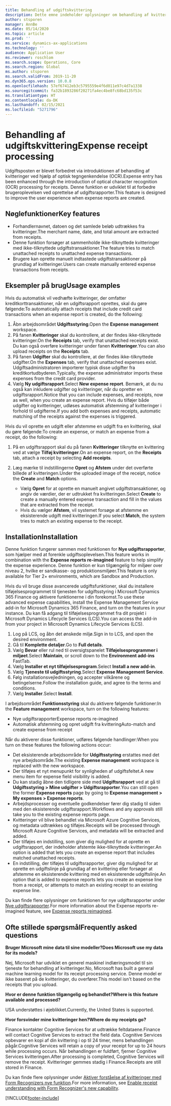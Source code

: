 ```yaml
---
title: Behandling af udgiftskvittering
description: Dette emne indeholder oplysninger om behandling af kvitteringer ved hjælp af optisk tegngenkendelse (OCR). Denne funktion er udviklet til at forbedre brugeroplevelsen ved oprettelse af udgiftsrapporter i Microsoft Dynamics 365 Finance.
author: stsporen
manager: AnnBe
ms.date: 05/14/2020
ms.topic: article
ms.prod: ''
ms.service: dynamics-ax-applications
ms.technology: ''
audience: Application User
ms.reviewer: roschlom
ms.search.scope: Operations, Core
ms.search.region: Global
ms.author: stsporen
ms.search.validFrom: 2019-11-20
ms.dyn365.ops.version: 10.0.8
ms.openlocfilehash: 57ef67412eb3c5795559e4f6d011e97c4d7a1338
ms.sourcegitcommit: fa32b1893286f20271fa4ec4be8fc68bd135f53c
ms.translationtype: HT
ms.contentlocale: da-DK
ms.lasthandoff: 02/15/2021
ms.locfileid: "5271796"
---
```

# <a name="expense-receipt-processing"></a><span data-ttu-id="36bd4-104">Behandling af udgiftskvittering</span><span class="sxs-lookup"><span data-stu-id="36bd4-104">Expense receipt processing</span></span>

<span data-ttu-id="36bd4-105">Udgiftsposten er blevet forbedret via introduktionen af behandling af kvitteringer ved hjælp af optisk tegngenkendelse (OCR).</span><span class="sxs-lookup"><span data-stu-id="36bd4-105">Expense entry has been enhanced through the introduction of optical character recognition (OCR) processing for receipts.</span></span> <span data-ttu-id="36bd4-106">Denne funktion er udviklet til at forbedre brugeroplevelsen ved oprettelse af udgiftsrapporter.</span><span class="sxs-lookup"><span data-stu-id="36bd4-106">This feature is designed to improve the user experience when expense reports are created.</span></span>

## <a name="key-features"></a><span data-ttu-id="36bd4-107">Nøglefunktioner</span><span class="sxs-lookup"><span data-stu-id="36bd4-107">Key features</span></span>

- <span data-ttu-id="36bd4-108">Forhandlernavnet, datoen og det samlede beløb udtrækkes fra kvitteringer.</span><span class="sxs-lookup"><span data-stu-id="36bd4-108">The merchant name, date, and total amount are extracted from receipts.</span></span>
- <span data-ttu-id="36bd4-109">Denne funktion forsøger at sammenholde ikke-tilknyttede kvitteringer med ikke-tilknyttede udgiftstransaktioner.</span><span class="sxs-lookup"><span data-stu-id="36bd4-109">The feature tries to match unattached receipts to unattached expense transactions.</span></span>
- <span data-ttu-id="36bd4-110">Brugere kan oprette manuelt indtastede udgiftstransaktioner på grundlag af kvitteringer.</span><span class="sxs-lookup"><span data-stu-id="36bd4-110">Users can create manually entered expense transactions from receipts.</span></span>

## <a name="usage-examples"></a><span data-ttu-id="36bd4-111">Eksempler på brug</span><span class="sxs-lookup"><span data-stu-id="36bd4-111">Usage examples</span></span>

<span data-ttu-id="36bd4-112">Hvis du automatisk vil vedhæfte kvitteringer, der omfatter kreditkorttransaktioner, når en udgiftsrapport oprettes, skal du gøre følgende:</span><span class="sxs-lookup"><span data-stu-id="36bd4-112">To automatically attach receipts that include credit card transactions when an expense report is created, do the following:</span></span>

  1. <span data-ttu-id="36bd4-113">Åbn arbejdsområdet **Udgiftsstyring**.</span><span class="sxs-lookup"><span data-stu-id="36bd4-113">Open the **Expense management** workspace.</span></span>
  2. <span data-ttu-id="36bd4-114">På fanen **Kvitteringer** skal du kontrollere, at der findes ikke-tilknyttede kvitteringer.</span><span class="sxs-lookup"><span data-stu-id="36bd4-114">On the **Receipts** tab, verify that unattached receipts exist.</span></span> <span data-ttu-id="36bd4-115">Du kan også overføre kvitteringer under fanen **Kvitteringer**.</span><span class="sxs-lookup"><span data-stu-id="36bd4-115">You can also upload receipts on the **Receipts** tab.</span></span>
  3. <span data-ttu-id="36bd4-116">På fanen **Udgifter** skal du kontrollere, at der findes ikke-tilknyttede udgifter.</span><span class="sxs-lookup"><span data-stu-id="36bd4-116">On the **Expenses** tab, verify that unattached expenses exist.</span></span> <span data-ttu-id="36bd4-117">Udgiftsadministratoren importerer typisk disse udgifter fra kreditkortudbyderen.</span><span class="sxs-lookup"><span data-stu-id="36bd4-117">Typically, the expense administrator imports these expenses from the credit card provider.</span></span>
  4. <span data-ttu-id="36bd4-118">Vælg **Ny udgiftsrapport**.</span><span class="sxs-lookup"><span data-stu-id="36bd4-118">Select **New expense report**.</span></span> <span data-ttu-id="36bd4-119">Bemærk, at du nu også kan inkludere udgifter og kvitteringer, når du opretter en udgiftsrapport.</span><span class="sxs-lookup"><span data-stu-id="36bd4-119">Notice that you can include expenses, and receipts, now as well, when you create an expense report.</span></span> <span data-ttu-id="36bd4-120">Hvis du tilføjer både udgifter og kvitteringer, udløses automatisk afstemning af kvitteringer i forhold til udgifterne.</span><span class="sxs-lookup"><span data-stu-id="36bd4-120">If you add both expenses and receipts, automatic matching of the receipts against the expenses is triggered.</span></span>

<span data-ttu-id="36bd4-121">Hvis du vil oprette en udgift eller afstemme en udgift fra en kvittering, skal du gøre følgende:</span><span class="sxs-lookup"><span data-stu-id="36bd4-121">To create an expense, or match an expense from a receipt, do the following:</span></span>

  1. <span data-ttu-id="36bd4-122">På en udgiftsrapport skal du på fanen **Kvitteringer** tilknytte en kvittering ved at vælge **Tilføj kvitteringer**.</span><span class="sxs-lookup"><span data-stu-id="36bd4-122">On an expense report, on the **Receipts** tab, attach a receipt by selecting **Add receipts**.</span></span>
  2. <span data-ttu-id="36bd4-123">Læg mærke til indstillingerne **Opret** og **Afstem** under det overførte billede af kvitteringen.</span><span class="sxs-lookup"><span data-stu-id="36bd4-123">Under the uploaded image of the receipt, notice the **Create** and **Match** options.</span></span>

      - <span data-ttu-id="36bd4-124">Vælg **Opret** for at oprette en manuelt angivet udgiftstransaktioner, og angiv de værdier, der er udtrukket fra kvitteringen.</span><span class="sxs-lookup"><span data-stu-id="36bd4-124">Select **Create** to create a manually entered expense transaction and fill in the values that are extracted from the receipt.</span></span>
      - <span data-ttu-id="36bd4-125">Hvis du vælger **Afstem**, vil systemet forsøge at afstemme en eksisterende udgift med kvitteringen.</span><span class="sxs-lookup"><span data-stu-id="36bd4-125">If you select **Match**, the system tries to match an existing expense to the receipt.</span></span>

## <a name="installation"></a><span data-ttu-id="36bd4-126">Installation</span><span class="sxs-lookup"><span data-stu-id="36bd4-126">Installation</span></span>

<span data-ttu-id="36bd4-127">Denne funktion fungerer sammen med funktionen for **Nye udgiftsrapporter**, som hjælper med at forenkle udgiftsoplevelsen.</span><span class="sxs-lookup"><span data-stu-id="36bd4-127">This feature works in combination with the **Expense reports re-imagined** feature to help simplify the expense experience.</span></span> <span data-ttu-id="36bd4-128">Denne funktion er kun tilgængelig for miljøer over niveau 2, hvilke er sandkasse- og produktionsmiljøer.</span><span class="sxs-lookup"><span data-stu-id="36bd4-128">This feature is only available for Tier 2+ environments, which are Sandbox and Production.</span></span>

<span data-ttu-id="36bd4-129">Hvis du vil bruge disse avancerede udgiftsfunktioner, skal du installere tilføjelsesprogrammet til tjenesten for udgiftsstyring i Microsoft Dynamics 365 Finance og aktivere funktionerne i din forekomst.</span><span class="sxs-lookup"><span data-stu-id="36bd4-129">To use these advanced expense capabilities, install the Expense Management Service add-in for Microsoft Dynamics 365 Finance, and turn on the features in your instance.</span></span> <span data-ttu-id="36bd4-130">Du kan få adgang til tilføjelsesprogrammet fra dit projekt i Microsoft Dynamics Lifecycle Services (LCS).</span><span class="sxs-lookup"><span data-stu-id="36bd4-130">You can access the add-in from your project in Microsoft Dynamics Lifecycle Services (LCS).</span></span>

1. <span data-ttu-id="36bd4-131">Log på LCS, og åbn det ønskede miljø.</span><span class="sxs-lookup"><span data-stu-id="36bd4-131">Sign in to LCS, and open the desired environment.</span></span>
2. <span data-ttu-id="36bd4-132">Gå til **Komplette detaljer**.</span><span class="sxs-lookup"><span data-stu-id="36bd4-132">Go to **Full details**.</span></span>
3. <span data-ttu-id="36bd4-133">Vælg **Bevar** eller rul ned til oversigtspanelet **Tilføjelsesprogrammer i miljøet**.</span><span class="sxs-lookup"><span data-stu-id="36bd4-133">Select **Maintain**, or scroll down to the **Environment add-ins** FastTab.</span></span>
4. <span data-ttu-id="36bd4-134">Vælg **Installer et nyt tilføjelsesprogram**.</span><span class="sxs-lookup"><span data-stu-id="36bd4-134">Select **Install a new add-in**.</span></span>
5. <span data-ttu-id="36bd4-135">Vælg **Tjeneste til udgiftsstyring**.</span><span class="sxs-lookup"><span data-stu-id="36bd4-135">Select **Expense Management Service**.</span></span>
6. <span data-ttu-id="36bd4-136">Følg installationsvejledningen, og accepter vilkårene og betingelserne.</span><span class="sxs-lookup"><span data-stu-id="36bd4-136">Follow the installation guide, and agree to the terms and conditions.</span></span>
7. <span data-ttu-id="36bd4-137">Vælg **Installer**.</span><span class="sxs-lookup"><span data-stu-id="36bd4-137">Select **Install**.</span></span>

<span data-ttu-id="36bd4-138">I arbejdsområdet **Funktionsstyring** skal du aktivere følgende funktioner:</span><span class="sxs-lookup"><span data-stu-id="36bd4-138">In the **Feature management** workspace, turn on the following features:</span></span>

- <span data-ttu-id="36bd4-139">Nye udgiftsrapporter</span><span class="sxs-lookup"><span data-stu-id="36bd4-139">Expense reports re-imagined</span></span>
- <span data-ttu-id="36bd4-140">Automatisk afstemning og opret udgift fra kvittering</span><span class="sxs-lookup"><span data-stu-id="36bd4-140">Auto-match and create expense from receipt</span></span>

<span data-ttu-id="36bd4-141">Når du aktiverer disse funktioner, udføres følgende handlinger:</span><span class="sxs-lookup"><span data-stu-id="36bd4-141">When you turn on these features the following actions occur:</span></span>

- <span data-ttu-id="36bd4-142">Det eksisterende arbejdsområde for **Udgiftsstyring** erstattes med det nye arbejdsområde.</span><span class="sxs-lookup"><span data-stu-id="36bd4-142">The existing **Expense management** workspace is replaced with the new workspace.</span></span>
- <span data-ttu-id="36bd4-143">Der tilføjes et nyt menupunkt for synligheden af udgiftsfeltet.</span><span class="sxs-lookup"><span data-stu-id="36bd4-143">A new menu item for expense field visibility is added.</span></span>
- <span data-ttu-id="36bd4-144">Du kan stadig åbne den tidligere side med **Udgiftsrapport** ved at gå til **Udgiftsstyring > Mine udgifter > Udgiftsrapporter**.</span><span class="sxs-lookup"><span data-stu-id="36bd4-144">You can still open the former **Expense reports** page by going to **Expense management > My expenses > Expense reports**.</span></span>
- <span data-ttu-id="36bd4-145">Arbejdsprocesser og eventuelle godkendelser fører dig stadig til siden med den eksisterende udgiftsrapport.</span><span class="sxs-lookup"><span data-stu-id="36bd4-145">Workflows and any approvals still take you to the existing expense reports page.</span></span>
- <span data-ttu-id="36bd4-146">Kvitteringer vil blive behandlet via Microsoft Azure Cognitive Services, og metadata udtrækkes og tilføjes.</span><span class="sxs-lookup"><span data-stu-id="36bd4-146">Receipts will be processed through Microsoft Azure Cognitive Services, and metadata will be extracted and added.</span></span>
- <span data-ttu-id="36bd4-147">Der tilføjes en indstilling, som giver dig mulighed for at oprette en udgiftsrapport, der indeholder afstemte ikke-tilknyttede kvitteringer.</span><span class="sxs-lookup"><span data-stu-id="36bd4-147">An option is added that lets you create an expense report that includes matched unattached receipts.</span></span>
- <span data-ttu-id="36bd4-148">En indstilling, der tilføjes til udgiftsrapporter, giver dig mulighed for at oprette en udgiftslinje på grundlag af en kvittering eller forsøger at afstemme en eksisterende kvittering med en eksisterende udgiftslinje.</span><span class="sxs-lookup"><span data-stu-id="36bd4-148">An option that is added to expense reports lets you create an expense line from a receipt, or attempts to match an existing receipt to an existing expense line.</span></span>

<span data-ttu-id="36bd4-149">Du kan finde flere oplysninger om funktionen for nye udgiftsrapporter under [Nye udgiftsrapporter](ExpenseWorkspaceNew.md).</span><span class="sxs-lookup"><span data-stu-id="36bd4-149">For more information about the Expense reports re-imagined feature, see [Expense reports reimagined](ExpenseWorkspaceNew.md).</span></span>

## <a name="frequently-asked-questions"></a><span data-ttu-id="36bd4-150">Ofte stillede spørgsmål</span><span class="sxs-lookup"><span data-stu-id="36bd4-150">Frequently asked questions</span></span>

<span data-ttu-id="36bd4-151">**Bruger Microsoft mine data til sine modeller?**</span><span class="sxs-lookup"><span data-stu-id="36bd4-151">**Does Microsoft use my data for its models?**</span></span>

<span data-ttu-id="36bd4-152">Nej, Microsoft har udviklet en generel maskinel indlæringsmodel til sin tjeneste for behandling af kvitteringer.</span><span class="sxs-lookup"><span data-stu-id="36bd4-152">No, Microsoft has built a general machine learning model for its receipt processing service.</span></span> <span data-ttu-id="36bd4-153">Denne model er ikke baseret på de kvitteringer, du overfører.</span><span class="sxs-lookup"><span data-stu-id="36bd4-153">This model isn't based on the receipts that you upload.</span></span>

<span data-ttu-id="36bd4-154">**Hvor er denne funktion tilgængelig og behandlet?**</span><span class="sxs-lookup"><span data-stu-id="36bd4-154">**Where is this feature available and processed?**</span></span>

<span data-ttu-id="36bd4-155">USA understøttes i øjeblikket.</span><span class="sxs-lookup"><span data-stu-id="36bd4-155">Currently, the United States is supported.</span></span>

<span data-ttu-id="36bd4-156">**Hvor forsvinder mine kvitteringer hen?**</span><span class="sxs-lookup"><span data-stu-id="36bd4-156">**Where do my receipts go?**</span></span>

<span data-ttu-id="36bd4-157">Finance kontakter Cognitive Services for at udtrække feltdataene.</span><span class="sxs-lookup"><span data-stu-id="36bd4-157">Finance will contact Cognitive Services to extract the field data.</span></span> <span data-ttu-id="36bd4-158">Cognitive Services opbevarer en kopi af din kvittering i op til 24 timer, mens behandlingen pågår.</span><span class="sxs-lookup"><span data-stu-id="36bd4-158">Cognitive Services will retain a copy of your receipt for up to 24 hours while processing occurs.</span></span> <span data-ttu-id="36bd4-159">Når behandlingen er fuldført, fjerner Cognitive Services kvitteringen.</span><span class="sxs-lookup"><span data-stu-id="36bd4-159">After processing is completed, Cognitive Services will remove the receipt.</span></span> <span data-ttu-id="36bd4-160">Kvitteringer gemmes stadig i Finance.</span><span class="sxs-lookup"><span data-stu-id="36bd4-160">Receipts are still stored in Finance.</span></span>

<span data-ttu-id="36bd4-161">Du kan finde flere oplysninger under [Aktiver forståelse af kvitteringer med Form Recognizers nye funktion](https://azure.microsoft.com/blog/enable-receipt-understanding-with-form-recognizer-s-new-capability/).</span><span class="sxs-lookup"><span data-stu-id="36bd4-161">For more information, see [Enable receipt understanding with Form Recognizer's new capability](https://azure.microsoft.com/blog/enable-receipt-understanding-with-form-recognizer-s-new-capability/).</span></span>


[!INCLUDE[footer-include](../includes/footer-banner.md)]